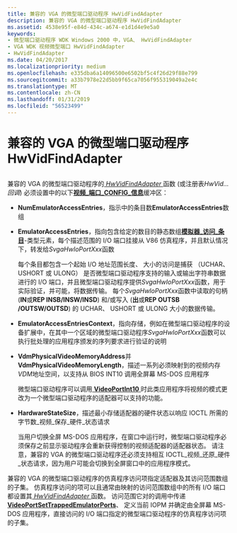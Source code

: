 ```yaml
---
title: 兼容的 VGA 的微型端口驱动程序 HwVidFindAdapter
description: 兼容的 VGA 的微型端口驱动程序 HwVidFindAdapter
ms.assetid: 4538e95f-e84d-434c-a674-e1d1d4e9e5a0
keywords:
- 微型端口驱动程序 WDK Windows 2000 中，VGA、 HwVidFindAdapter
- VGA WDK 视频微型端口 HwVidFindAdapter
- HwVidFindAdapter
ms.date: 04/20/2017
ms.localizationpriority: medium
ms.openlocfilehash: e335dba6a14096500e6502bf5c4f26d29f88e799
ms.sourcegitcommit: a33b7978e22d5bb9f65ca7056f955319049a2e4c
ms.translationtype: MT
ms.contentlocale: zh-CN
ms.lasthandoff: 01/31/2019
ms.locfileid: "56523499"
---
```

# <a name="vga-compatible-miniport-drivers-hwvidfindadapter"></a>兼容的 VGA 的微型端口驱动程序 HwVidFindAdapter


## <span id="ddk_vga_compatible_miniport_driver_s_hwvidfindadapter_gg"></span><span id="DDK_VGA_COMPATIBLE_MINIPORT_DRIVER_S_HWVIDFINDADAPTER_GG"></span>


兼容的 VGA 的微型端口驱动程序的[ *HwVidFindAdapter* ](https://msdn.microsoft.com/library/windows/hardware/ff567332)函数 (或注册表*HwVid...回调*) 必须设置中的以下[**视频\_端口\_CONFIG\_信息**](https://msdn.microsoft.com/library/windows/hardware/ff570531)缓冲区：

-   **NumEmulatorAccessEntries**，指示中的条目数**EmulatorAccessEntries**数组

-   **EmulatorAccessEntries**，指向包含给定的数目的静态数组[**模拟器\_访问\_条目**](https://msdn.microsoft.com/library/windows/hardware/ff564131)-类型元素，每个描述范围的 I/O 端口挂接从 V86 仿真程序，并且默认情况下，转发给*SvgaHwIoPortXxx*函数

    每个条目都包含一个起始 I/O 地址范围长度、 大小的访问是捕获 （UCHAR、 USHORT 或 ULONG） 是否微型端口驱动程序支持的输入或输出字符串数据进行的 I/O 端口，并且微型端口驱动程序提供*SvgaHwIoPortXxx*函数，用于实际验证，并可能，将数据传输。 每个*SvgaHwIoPortXxx*函数中读取的句柄 (**IN**或**REP INSB/INSW/INSD**) 和/或写入 (**出**或**REP OUTSB /OUTSW/OUTSD**) 的 UCHAR、 USHORT 或 ULONG 大小的数据传输。

-   **EmulatorAccessEntriesContext**，指向存储，例如在微型端口驱动程序的设备扩展中，在其中一个区域的微型端口驱动程序*SvgaHwIoPortXxx*函数可以执行批处理的应用程序颁发的序列要求进行验证的说明

-   **VdmPhysicalVideoMemoryAddress**并**VdmPhysicalVideoMemoryLength**，描述一系列必须映射到的视频内存*VDM*地址空间，以支持从 BIOS INT10 调用全屏幕 MS-DOS 应用程序

    微型端口驱动程序可以调用[ **VideoPortInt10** ](https://msdn.microsoft.com/library/windows/hardware/ff570321)时此类应用程序将视频的模式更改为一个微型端口驱动程序的适配器可以支持的功能。

-   **HardwareStateSize**，描述最小存储适配器的硬件状态以响应 IOCTL 所需的字节数\_视频\_保存\_硬件\_状态请求

    当用户切换全屏 MS-DOS 应用程序，在窗口中运行时，微型端口驱动程序必须保存之前显示驱动程序会重新获得控制的视频适配器的适配器状态。 请注意，兼容的 VGA 的微型端口驱动程序还必须支持相互 IOCTL\_视频\_还原\_硬件\_状态请求，因为用户可能会切换到全屏窗口中的应用程序模式。

兼容的 VGA 的微型端口驱动程序的仿真程序访问项指定适配器及其访问范围数组的子集。 仿真程序访问的项可以且通常由映射的访问范围数组中的所有 I/O 端口都设置其[ *HwVidFindAdapter* ](https://msdn.microsoft.com/library/windows/hardware/ff567332)函数。 访问范围它对的调用中传递[ **VideoPortSetTrappedEmulatorPorts**](https://msdn.microsoft.com/library/windows/hardware/ff570366)、 定义当前 IOPM 并确定由全屏幕 MS-DOS 应用程序，直接访问的 I/O 端口指定的微型端口驱动程序的仿真程序访问项的子集。

 

 





